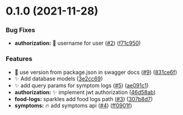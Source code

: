 # 0.1.0 (2021-11-28)


### Bug Fixes

* **authorization:** :bug: username for user ([#2](https://github.com/ArturBa/alergify/issues/2)) ([f71c950](https://github.com/ArturBa/alergify/commit/f71c9507d154b707528dab376d987ddecbd5317e))


### Features

* :memo: use version from package.json in swagger docs ([#9](https://github.com/ArturBa/alergify/issues/9)) ([831ce6f](https://github.com/ArturBa/alergify/commit/831ce6fd341ade08283019f2bcdb2c7813a3d691))
* :sparkles: Add database models ([3e2cc69](https://github.com/ArturBa/alergify/commit/3e2cc6931350bb098e0da4548920e20aa052f173))
* :sparkles: add query params for symptom logs ([#5](https://github.com/ArturBa/alergify/issues/5)) ([ae091c1](https://github.com/ArturBa/alergify/commit/ae091c1fa065ec65e74c541a55f64a120b956a4e))
* **authorization:** :sparkles: implement jwt authorization ([46d58ab](https://github.com/ArturBa/alergify/commit/46d58ab7e6e38b62e8e39a408fd64d445ec5bd03))
* **food-logs:** sparkles add food logs path  ([#3](https://github.com/ArturBa/alergify/issues/3)) ([307b8d7](https://github.com/ArturBa/alergify/commit/307b8d754a4cf3dfed70e40fea848c8680cbb9ec))
* **symptoms:** :fire: add symptoms api ([#4](https://github.com/ArturBa/alergify/issues/4)) ([ff0901f](https://github.com/ArturBa/alergify/commit/ff0901fbba77502ce54c9b775865fa4c9ef69e13))

